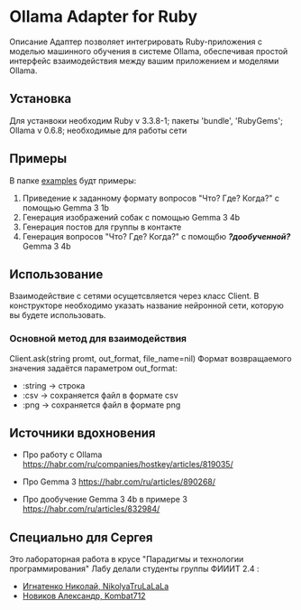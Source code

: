 # Ollama Adapter for Ruby
Описание
Адаптер позволяет интегрировать Ruby-приложения с моделью машинного обучения в системе Ollama, обеспечивая простой интерфейс взаимодействия между вашим приложением и моделями Ollama.

## Установка
Для устанвоки необходим Ruby v 3.3.8-1; пакеты 'bundle', 'RubyGems'; Ollama v 0.6.8; необходимые для работы сети

## Примеры
В папке [examples](examples) будт примеры:
1. Приведение к заданному формату вопросов "Что? Где? Когда?" с помощью Gemma 3 1b
2. Генерация изображений собак с помощью Gemma 3 4b
3. Генерация постов для группы в контакте
4. Генерация вопросов "Что? Где? Когда?" с помощбю ***?дообученной?*** Gemma 3 4b


## Использование
Взаимодействие с сетями осущетсвляется через класс Client. В конструкторе необходимо указать название нейронной сети, которую вы будете использовать.

### Основной метод для взаимодействия 
Client.ask(string promt, out_format, file_name=nil)
Формат возвращаемого значения задаётся параметром out_format:
* :string -> строка
* :csv -> сохраняется файл в формате csv
* :png -> сохраняется файл в формате png


## Источники вдохновения
* Про работу с Ollama
  https://habr.com/ru/companies/hostkey/articles/819035/

* Про Gemma 3
  https://habr.com/ru/articles/890268/

* Про дообучение Gemma 3 4b в примере 3
  https://habr.com/ru/articles/832984/


## Специально для Сергея
Это лабораторная работа в крусе "Парадигмы и технологии программирования"
Лабу делали студенты группы ФИИИТ 2.4 :
* [Игнатенко Николай, NikolyaTruLaLaLa](https://github.com/NikolyaTruLaLaLa)
* [Новиков Александр, Kombat712](https://github.com/Kombat712)



